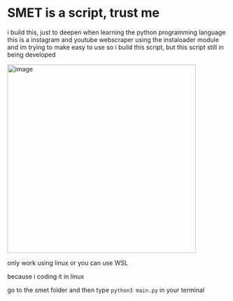 # SMET is a script, trust me
i build this, just to deepen when learning the python programming language
this is a instagram and youtube webscraper using the instaloader module and im trying to make easy to use so i build this script, but this script still in being developed

<img width="431" alt="image" src="https://user-images.githubusercontent.com/108726715/228226690-009c0210-f601-44fb-84b1-a9e795023c27.png">


only work using linux or you can use WSL

because i coding it in linux

go to the smet folder and then type ```python3 main.py``` in your terminal
